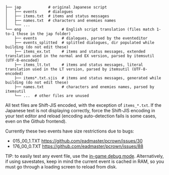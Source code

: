 

```
├── jap            # original Japanese script
│   ├── events     # dialogues
│   ├── items.txt  # items and status messages
│   ├── names.txt  # characters and enemies names
│   └── ...
└── eng                  # English script translation (files match 1-to-1 those in the jap folder)
    ├── events           # dialogues, parsed by the eventeditor
    ├── events_splitted  # splitted dialogues, dir populated while building (do not edit these)
    ├── items_ex.txt     # items and status messages, extended translation used in the normal and EX version, parsed by itemsutil (UTF-8-encoded)
    ├── items_lt.txt     # items and status messages, literal translation used in the LT version, parsed by itemsutil (UTF-8-encoded)
    ├── items*.txt.sjis  # items and status messages, generated while building (do not edit these)
    ├── names.txt        # characters and enemies names, parsed by itemsutil
    └── ...  # other files are unused
```

All text files are Shift-JIS encoded, with the exception of `items_*.txt`.
If the Japanese text is not displaying correctly, force the Shift-JIS encoding in your text editor and reload (encoding auto-detection fails is some cases, even on the Github frontend).

Currently these two events have size restrictions due to bugs:
 
 - 015_00_1.TXT  https://github.com/eadmaster/pcrown/issues/30
 - 176_00_0.TXT  https://github.com/eadmaster/pcrown/issues/88

TIP: to easily test any event file, use the [in-game debug mode](https://github.com/eadmaster/pcrown/wiki/Extras#cheats).
Alternatively, if using savestates, keep in mind the current event is cached in RAM, so you must go through a loading screen to reload from disk.

